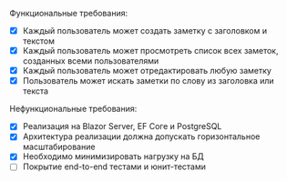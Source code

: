 Функциональные требования:
- [x] Каждый пользователь может создать заметку с заголовком и текстом
- [x] Каждый пользователь может просмотреть список всех заметок, созданных всеми пользователями
- [x] Каждый пользователь может отредактировать любую заметку
- [x] Пользователь может искать заметки по слову из заголовка или текста

Нефункциональные требования:
- [x] Реализация на Blazor Server, EF Соге и PostgreSQL
- [x] Архитектура реализации должна допускать горизонтальное масштабирование
- [x] Необходимо минимизировать нагрузку на БД
- [ ] Покрытие end-to-end тестами и юнит-тестами

